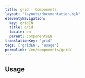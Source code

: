 ```yaml
---
title: grid - Components
layout: "layouts/documentation.njk"
eleventyNavigation:
  key: gridEN
  title: grid
  locale: en
  parent: componentsEN
translationKey: "grid"
tags: ['gridEN', 'usage']
permalink: /en/components/grid/
---
```


## Usage